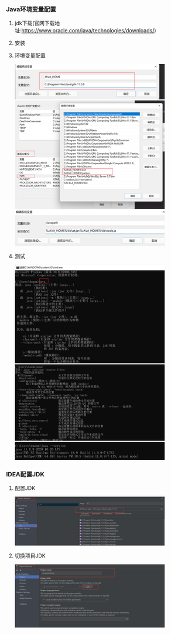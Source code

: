 ### Java环境变量配置

1. jdk下载(官网下载地址:https://www.oracle.com/java/technologies/downloads/)

2. 安装

3. 环境变量配置

   <img src="../img/JAVA_HOME.png" style="zoom:40%">

   <img src="../img/Java系统系统变量Path设置.png" style="zoom:40%">

   <img src="../img/classpath.png" style="zoom:40%">

4. 测试

   <img src="../img/java测试.png" style="zoom:40%">

   <img src="../img/javac测试.png" style="zoom:40%">

   <img src="../img/Java版本测试.png" style="zoom:40%">

### IDEA配置JDK

1. 配置JDK

   <img src="../img/配置JDK.png" style="zoom:40%">

2. 切换项目JDK

   <img src="../img/切换项目JDK.png" style="zoom:40%">